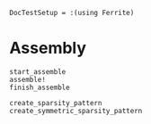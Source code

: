 ```@meta
DocTestSetup = :(using Ferrite)
```

# Assembly

```@docs
start_assemble
assemble!
finish_assemble
```

```@docs
create_sparsity_pattern
create_symmetric_sparsity_pattern
```
